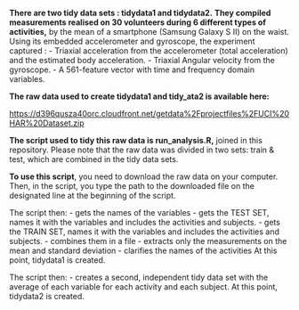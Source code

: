 **There are two tidy data sets : tidydata1 and tidydata2.** **They
compiled measurements realised on 30 volunteers during 6 different types
of activities,** by the mean of a smartphone (Samsung Galaxy S II) on
the waist. Using its embedded accelerometer and gyroscope, the
experiment captured : - Triaxial acceleration from the accelerometer
(total acceleration) and the estimated body acceleration. - Triaxial
Angular velocity from the gyroscope. - A 561-feature vector with time
and frequency domain variables.

**The raw data used to create tidydata1 and tidy\_ata2 is available
here:**

<a href="https://d396qusza40orc.cloudfront.net/getdata%2Fprojectfiles%2FUCI%20HAR%20Dataset.zip" class="uri">https://d396qusza40orc.cloudfront.net/getdata%2Fprojectfiles%2FUCI%20HAR%20Dataset.zip</a>

**The script used to tidy this raw data is run\_analysis.R,** joined in
this repository. Please note that the raw data was divided in two sets:
train & test, which are combined in the tidy data sets.

**To use this script**, you need to download the raw data on your
computer. Then, in the script, you type the path to the downloaded file
on the designated line at the beginning of the script.

The script then: - gets the names of the variables - gets the TEST SET,
names it with the variables and includes the activities and subjects. -
gets the TRAIN SET, names it with the variables and includes the
activities and subjects. - combines them in a file - extracts only the
measurements on the mean and standard deviation - clarifies the names of
the activities At this point, tidydata1 is created.

The script then: - creates a second, independent tidy data set with the
average of each variable for each activity and each subject. At this
point, tidydata2 is created.
